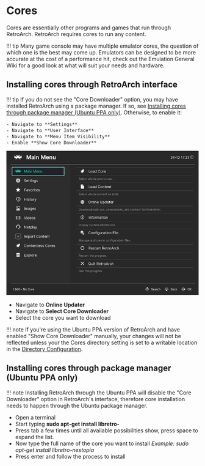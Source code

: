 # Cores

Cores are essentially other programs and games that run through RetroArch. RetroArch requires cores to run any content.

!!! tip
    Many game console may have multiple emulator cores, the question of which one is the best may come up. Emulators can be designed to be more accurate at the cost of a performance hit, check out the Emulation General Wiki for a good look at what will suit your needs and hardware.

## Installing cores through RetroArch interface

!!! tip
    If you do not see the "Core Downloader" option, you may have installed RetroArch using a package manager. If so, see [Installing cores through package manager (Ubuntu PPA only)](#installing-cores-through-package-manager-ubuntu-ppa-only). Otherwise, to enable it:

    - Navigate to **Settings**
    - Navigate to **User Interface**
    - Navigate to **Menu Item Visibility**
    - Enable **Show Core Downloader**

![Core Downloader](../image/retroarch/ozone/core_downloader.gif)

- Navigate to **Online Updater**
- Navigate to **Select Core Downloader**
- Select the core you want to download

!!! note
    If you're using the Ubuntu PPA version of RetroArch and have enabled "Show Core Downloader" manually, your changes will not be reflected unless your the Cores directory setting is set to a writable location in the [Directory Configuration](change-directories.md#cores).

## Installing cores through package manager (Ubuntu PPA only)

!!! note
    Installing RetroArch through the Ubuntu PPA will disable the "Core Downloader" option in RetroArch's interface, therefore core installation needs to happen through the Ubuntu package manager.

- Open a terminal
- Start typing **sudo apt-get install libretro-**
- Press tab a few times until all available possibilities show, press space to expand the list.
- Now type the full name of the core you want to install *Example: sudo apt-get install libretro-nestopia*
- Press enter and follow the process to install
